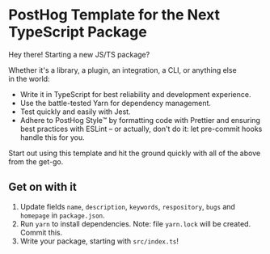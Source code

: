# PostHog Template for the Next TypeScript Package

Hey there! Starting a new JS/TS package?

Whether it's a library, a plugin, an integration, a CLI, or anything else in the world:

-   Write it in TypeScript for best reliability and development experience.
-   Use the battle-tested Yarn for dependency management.
-   Test quickly and easily with Jest.
-   Adhere to PostHog Style™️ by formatting code with Prettier and ensuring best practices with ESLint
    – or actually, don't do it: let pre-commit hooks handle this for you.

Start out using this template and hit the ground quickly with all of the above from the get-go.

## Get on with it

1. Update fields `name`, `description`, `keywords`, `respository`, `bugs` and `homepage` in `package.json`.
2. Run `yarn` to install dependencies. Note: file `yarn.lock` will be created. Commit this.
3. Write your package, starting with `src/index.ts`!
